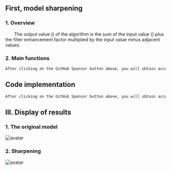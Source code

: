 ##  First, model sharpening 

###  1. Overview 

  The output value () of the algorithm is the sum of the input value () plus the filter enhancement factor multiplied by the input value minus adjacent values.  

###  2. Main functions 

 ```python  
After clicking on the GitHub Sponsor button above, you will obtain access permissions to my private code repository ( https://github.com/slowlon/my_code_bar ) to view this blog code. By searching the code number of this blog, you can find the code you need, code number is: 202402030957453397
 ```  
##  Code implementation 

 ```python  
After clicking on the GitHub Sponsor button above, you will obtain access permissions to my private code repository ( https://github.com/slowlon/my_code_bar ) to view this blog code. By searching the code number of this blog, you can find the code you need, code number is: 202402030957453397
 ```  
##  III. Display of results 

###  1. The original model 

![avatar]( 1bf1b2ac1e0645d589c6fb87438c4074.png) 

###  2. Sharpening 

![avatar]( 6c8ee72ca86844b89d6cf6f34abcb396.png) 

